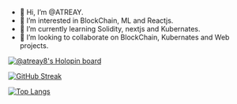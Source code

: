 - 👋 Hi, I’m @ATREAY.
- 👀 I’m interested in BlockChain, ML and Reactjs.
- 🌱 I’m currently learning Solidity, nextjs and Kubernates.
- 💞️ I’m looking to collaborate on BlockChain, Kubernates and Web projects. 
<!-- 📫 How to reach me ... -->

[![@atreay8's Holopin board](https://holopin.me/atreay8)](https://holopin.io/@atreay8)

[![GitHub Streak](http://github-readme-streak-stats.herokuapp.com?user=ATREAY)](https://git.io/streak-stats)

[![Top Langs](https://github-readme-stats.vercel.app/api/top-langs/?username=ATREAY&layout=compact&theme=dark)](https://github.com/ATREAY/github-readme-stats)

<!---
ATREAY/ATREAY is a ✨ special ✨ repository because its `README.md` (this file) appears on your GitHub profile.
You can click the Preview link to take a look at your changes.
--->

